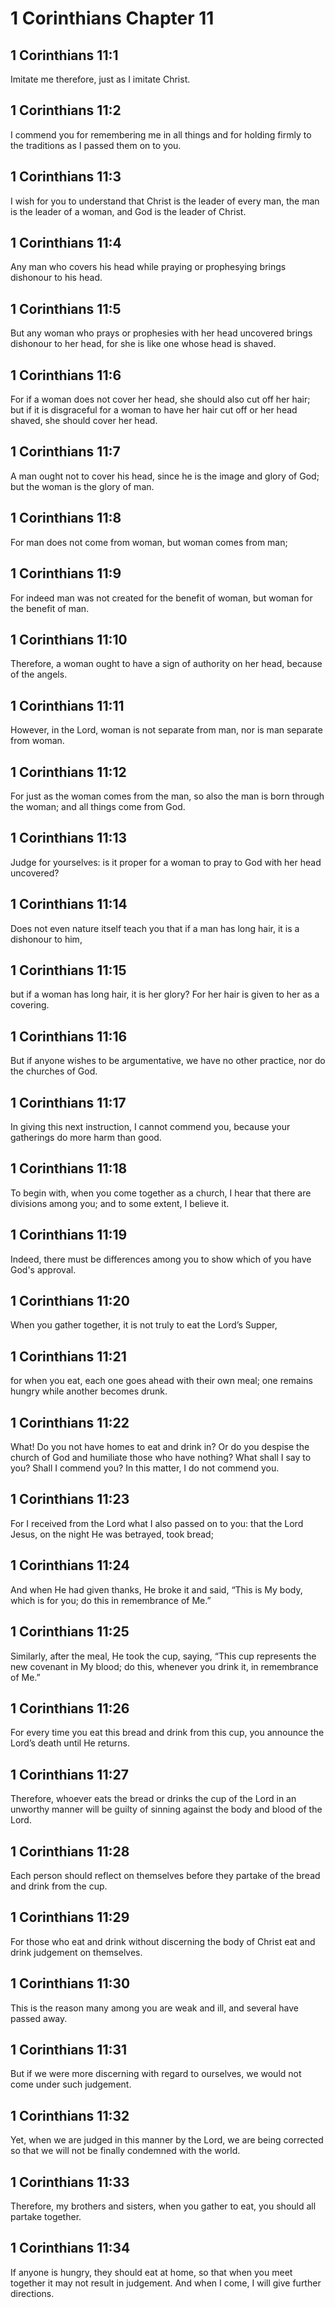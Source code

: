 # 1 Corinthians Chapter 11

## 1 Corinthians 11:1

Imitate me therefore, just as I imitate Christ.

## 1 Corinthians 11:2

I commend you for remembering me in all things and for holding firmly to the traditions as I passed them on to you.

## 1 Corinthians 11:3

I wish for you to understand that Christ is the leader of every man, the man is the leader of a woman, and God is the leader of Christ.

## 1 Corinthians 11:4

Any man who covers his head while praying or prophesying brings dishonour to his head.

## 1 Corinthians 11:5

But any woman who prays or prophesies with her head uncovered brings dishonour to her head, for she is like one whose head is shaved.

## 1 Corinthians 11:6

For if a woman does not cover her head, she should also cut off her hair; but if it is disgraceful for a woman to have her hair cut off or her head shaved, she should cover her head.

## 1 Corinthians 11:7

A man ought not to cover his head, since he is the image and glory of God; but the woman is the glory of man.

## 1 Corinthians 11:8

For man does not come from woman, but woman comes from man;

## 1 Corinthians 11:9

For indeed man was not created for the benefit of woman, but woman for the benefit of man.

## 1 Corinthians 11:10

Therefore, a woman ought to have a sign of authority on her head, because of the angels.

## 1 Corinthians 11:11

However, in the Lord, woman is not separate from man, nor is man separate from woman.

## 1 Corinthians 11:12

For just as the woman comes from the man, so also the man is born through the woman; and all things come from God.

## 1 Corinthians 11:13

Judge for yourselves: is it proper for a woman to pray to God with her head uncovered?

## 1 Corinthians 11:14

Does not even nature itself teach you that if a man has long hair, it is a dishonour to him,

## 1 Corinthians 11:15

but if a woman has long hair, it is her glory? For her hair is given to her as a covering.

## 1 Corinthians 11:16

But if anyone wishes to be argumentative, we have no other practice, nor do the churches of God.

## 1 Corinthians 11:17

In giving this next instruction, I cannot commend you, because your gatherings do more harm than good.

## 1 Corinthians 11:18

To begin with, when you come together as a church, I hear that there are divisions among you; and to some extent, I believe it.

## 1 Corinthians 11:19

Indeed, there must be differences among you to show which of you have God's approval.

## 1 Corinthians 11:20

When you gather together, it is not truly to eat the Lord’s Supper,

## 1 Corinthians 11:21

for when you eat, each one goes ahead with their own meal; one remains hungry while another becomes drunk.

## 1 Corinthians 11:22

What! Do you not have homes to eat and drink in? Or do you despise the church of God and humiliate those who have nothing? What shall I say to you? Shall I commend you? In this matter, I do not commend you.

## 1 Corinthians 11:23

For I received from the Lord what I also passed on to you: that the Lord Jesus, on the night He was betrayed, took bread;

## 1 Corinthians 11:24

And when He had given thanks, He broke it and said, “This is My body, which is for you; do this in remembrance of Me.”

## 1 Corinthians 11:25

Similarly, after the meal, He took the cup, saying, “This cup represents the new covenant in My blood; do this, whenever you drink it, in remembrance of Me.”

## 1 Corinthians 11:26

For every time you eat this bread and drink from this cup, you announce the Lord’s death until He returns.

## 1 Corinthians 11:27

Therefore, whoever eats the bread or drinks the cup of the Lord in an unworthy manner will be guilty of sinning against the body and blood of the Lord.

## 1 Corinthians 11:28

Each person should reflect on themselves before they partake of the bread and drink from the cup.

## 1 Corinthians 11:29

For those who eat and drink without discerning the body of Christ eat and drink judgement on themselves.

## 1 Corinthians 11:30

This is the reason many among you are weak and ill, and several have passed away.

## 1 Corinthians 11:31

But if we were more discerning with regard to ourselves, we would not come under such judgement.

## 1 Corinthians 11:32

Yet, when we are judged in this manner by the Lord, we are being corrected so that we will not be finally condemned with the world.

## 1 Corinthians 11:33

Therefore, my brothers and sisters, when you gather to eat, you should all partake together.

## 1 Corinthians 11:34

If anyone is hungry, they should eat at home, so that when you meet together it may not result in judgement. And when I come, I will give further directions.
